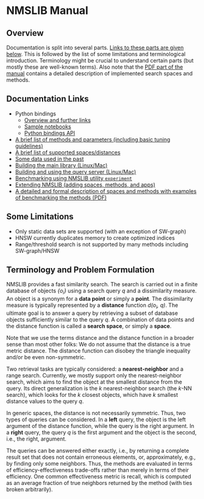 # NMSLIB Manual

## Overview

Documentation is split into several parts. 
[Links to these parts are given below](#documentation-links).
This is followed by the list of some limitations and terminological introduction. 
Terminology might be crucial to understand certain parts (but mostly these are well-known terms).
Also note that the [PDF part of the manual](/manual/latex/manual.pdf)
contains a detailed description of implemented search spaces and methods.

## Documentation Links

* Python bindings
  - [Overview and further links](/python_bindings/README.md) 
  - [Sample notebooks](/python_bindings/notebooks/README.md)
  - [Python bindings API](https://nmslib.github.io/nmslib/index.html)
* [A brief list of methods and parameters (including basic tuning guidelines)](/manual/methods.md)
* [A brief list of supported spaces/distances](/manual/spaces.md)
* [Some data used in the past](/manual/datasets.md)
* [Building the main library (Linux/Mac)](/manual/build.md)
* [Building and using the query server (Linux/Mac)](/manual/query_server.md)
* [Benchmarking using NMSLIB utility ``experiment``](/manual/benchmarking.md)
* [Extending NMSLIB (adding spaces, methods, and apps)](/manual/extend.md)
* [A detailed and formal description of spaces and methods with examples of benchmarking the methods (PDF)](/manual/latex/manual.pdf)


## Some Limitations

* Only static data sets are supported (with an exception of SW-graph)
* HNSW currently duplicates memory to create optimized indices
* Range/threshold search is not supported by many methods including SW-graph/HNSW


## Terminology and Problem Formulation

NMSLIB provides a fast similarity search.
The search is carried out in a finite database of objects _{o<sub>i</sub>}_
using a search query _q_ and a dissimilarity measure.
 An object is a synonym for a **data point** or simply a **point**. 
 The dissimilarity measure is typically represented by a **distance** function _d(o<sub>i</sub>, q)_. 
The ultimate goal is to answer a query by retrieving a subset of database objects sufficiently similar to the query _q_.
A combination of data points and the distance function is called a **search space**,
or simply a **space**.


Note that we use the terms distance and the distance function in a broader sense than
most other folks:
We do not assume that the distance is a true metric distance. 
The distance function can disobey the triangle inequality and/or be even non-symmetric.

Two retrieval tasks are typically considered: a **nearest-neighbor** and a range search.
Currently, we mostly support only the nearest-neighbor search,
which  aims to find the object at the smallest distance from the query.
Its direct generalization is the _k_ nearest-neighbor search (the _k_-NN search),
which looks for the _k_  closest objects, which 
have _k_ smallest distance values to the query _q_.
 
In generic spaces, the distance is not necessarily symmetric. 
Thus, two types of queries can be considered. 
In a  **left** query, the object is the left argument of the distance function,
while the query is the right argument.
In a **right** query, the query _q_ is the first argument and the object is the second, i.e., the right, argument.

The queries can be answered either exactly, 
i.e., by returning a complete result set that does not contain erroneous elements, or, 
approximately, e.g., by finding only some neighbors.
Thus, the methods are evaluated in terms of efficiency-effectiveness trade-offs
rather than merely in terms of their efficiency.
One common effectiveness metric is recall, 
which is computed as
an average fraction of true neighbors returned by the method (with ties broken arbitrarily).

